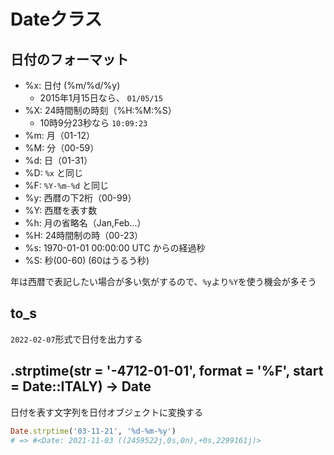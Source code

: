 # Dateクラス

## 日付のフォーマット

- %x: 日付 (%m/%d/%y)
  - 2015年1月15日なら、 `01/05/15`
- %X: 24時間制の時刻（%H:%M:%S）
  - 10時9分23秒なら `10:09:23`
- %m: 月（01-12）
- %M: 分（00-59）
- %d: 日（01-31）
- %D: `%x` と同じ
- %F: `%Y-%m-%d` と同じ
- %y: 西暦の下2桁（00-99）
- %Y: 西暦を表す数
- %h: 月の省略名（Jan,Feb...）
- %H: 24時間制の時（00-23）
- %s: 1970-01-01 00:00:00 UTC からの経過秒
- %S: 秒(00-60) (60はうるう秒)

年は西暦で表記したい場合が多い気がするので、`%y`より`%Y`を使う機会が多そう

## to_s

`2022-02-07`形式で日付を出力する

## .strptime(str = '-4712-01-01', format = '%F', start = Date::ITALY) -> Date

日付を表す文字列を日付オブジェクトに変換する

```ruby
Date.strptime('03-11-21', '%d-%m-%y')
# => #<Date: 2021-11-03 ((2459522j,0s,0n),+0s,2299161j)>
```
